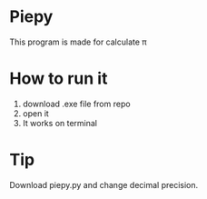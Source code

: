 # Piepy
This program is made for calculate π

# How to run it
1. download .exe file from repo
2. open it
3. It works on terminal

# Tip
Download piepy.py and change decimal precision.